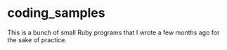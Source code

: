 # coding_samples

This is a bunch of small Ruby programs that I wrote a few months ago for the sake of practice.
